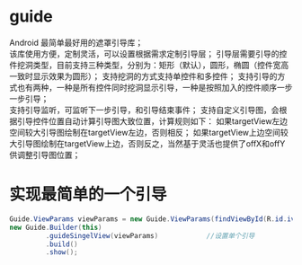 # guide
Android 最简单最好用的遮罩引导库；  
该库使用方便，定制灵活，可以设置根据需求定制引导层； 
引导层需要引导的控件挖洞类型，目前支持三种类型，分别为：矩形（默认），圆形，椭圆（控件宽高一致时显示效果为圆形）；
支持挖洞的方式支持单控件和多控件； 
支持引导的方式也有两种，一种是所有控件同时挖洞显示引导，一种是按照加入的控件顺序一步一步引导；  
支持引导监听，可监听下一步引导，和引导结束事件；
支持自定义引导图，会根据引导控件位置自动计算引导图大致位置，计算规则如下：
如果targetView左边空间较大引导图绘制在targetView左边，否则相反；
如果targetView上边空间较大引导图绘制在targetView上边，否则反之，当然基于灵活也提供了offX和offY供调整引导图位置；     
# 实现最简单的一个引导
```java
Guide.ViewParams viewParams = new Guide.ViewParams(findViewById(R.id.ivBack));
new Guide.Builder(this)
         .guideSingelView(viewParams)            //设置单个引导
         .build()
         .show();
```
